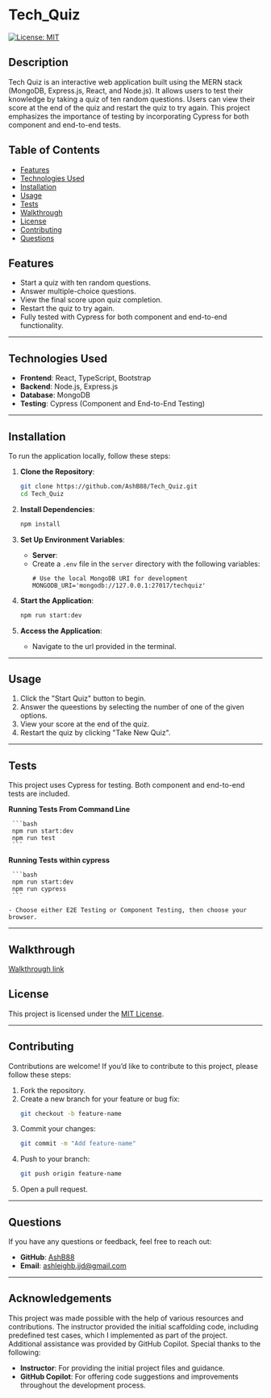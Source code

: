 # Tech_Quiz

[![License: MIT](https://img.shields.io/badge/License-MIT-yellow.svg)](https://opensource.org/licenses/MIT)

## **Description**

Tech Quiz is an interactive web application built using the MERN stack (MongoDB, Express.js, React, and Node.js). It allows users to test their knowledge by taking a quiz of ten random questions. Users can view their score at the end of the quiz and restart the quiz to try again. This project emphasizes the importance of testing by incorporating Cypress for both component and end-to-end tests.

## **Table of Contents**

- [Features](#features)
- [Technologies Used](#technologies-used)
- [Installation](#installation)
- [Usage](#usage)
- [Tests](#tests)
- [Walkthrough](#walkthrough)
- [License](#license)
- [Contributing](#contributing)
- [Questions](#questions)


## **Features**

- Start a quiz with ten random questions.
- Answer multiple-choice questions.
- View the final score upon quiz completion.
- Restart the quiz to try again.
- Fully tested with Cypress for both component and end-to-end functionality.

---

## **Technologies Used**

- **Frontend**: React, TypeScript, Bootstrap
- **Backend**: Node.js, Express.js
- **Database**: MongoDB
- **Testing**: Cypress (Component and End-to-End Testing)

---

## **Installation**

To run the application locally, follow these steps:

1. **Clone the Repository**:
   ```bash
   git clone https://github.com/AshB88/Tech_Quiz.git
   cd Tech_Quiz
   ```

2. **Install Dependencies**:

     ```bash
     npm install
     ```

3. **Set Up Environment Variables**:

   - **Server**:
   - Create a `.env` file in the `server` directory with the following variables:
     ```
     # Use the local MongoDB URI for development
     MONGODB_URI='mongodb://127.0.0.1:27017/techquiz'
     ```

4. **Start the Application**:

     ```bash
     npm run start:dev
     ```


5. **Access the Application**:

   - Navigate to the url provided in the terminal.  

---

## **Usage**

1. Click the "Start Quiz" button to begin.
2. Answer the queestions by selecting the number of one of the given options.
3. View your score at the end of the quiz.
4. Restart the quiz by clicking "Take New Quiz".

---

## **Tests**

This project uses Cypress for testing. Both component and end-to-end tests are included. 

**Running Tests From Command Line**

     ```bash
     npm run start:dev
     npm run test
     ```

**Running Tests within cypress**

     ```bash
     npm run start:dev
     npm run cypress
     ```

    - Choose either E2E Testing or Component Testing, then choose your browser.

---

## **Walkthrough**

[Walkthrough link](https://drive.google.com/file/d/1zPAqlP_YxwVDZ-OeE2zoFSDKdEmPGOI6/view?usp=sharing)

## **License**

This project is licensed under the [MIT License](LICENSE).

---

## **Contributing**

Contributions are welcome! If you’d like to contribute to this project, please follow these steps:

1. Fork the repository.
2. Create a new branch for your feature or bug fix:
   ```bash
   git checkout -b feature-name
   ```
3. Commit your changes:
   ```bash
   git commit -m "Add feature-name"
   ```
4. Push to your branch:
   ```bash
   git push origin feature-name
   ```
5. Open a pull request.

---

## **Questions**

If you have any questions or feedback, feel free to reach out:

- **GitHub**: [AshB88](https://github.com/AshB88)
- **Email**: ashleighb.jjd@gmail.com

---

## Acknowledgements

This project was made possible with the help of various resources and contributions. The instructor provided the initial scaffolding code, including predefined test cases, which I implemented as part of the project. Additional assistance was provided by GitHub Copilot. Special thanks to the following:

- **Instructor**: For providing the initial project files and guidance.
- **GitHub Copilot**: For offering code suggestions and improvements throughout the development process.